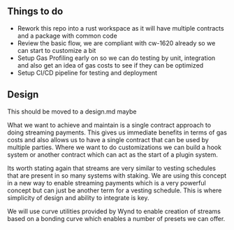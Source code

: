 

## Things to do 

+ Rework this repo into a rust workspace as it will have multiple contracts and a package with common code 
+ Review the basic flow, we are compliant with cw-1620 already so we can start to customize a bit 
+ Setup Gas Profiling early on so we can do testing by unit, integration and also get an idea of gas costs to see if they can be optimized 
+ Setup CI/CD pipeline for testing and deployment


## Design 
This should be moved to a design.md maybe 

What we want to achieve and maintain is a single contract approach to doing streaming payments. This gives us immediate benefits in terms of gas costs and also allows us to have a single contract that can be used by multiple parties. Where we want to do customizations we can build a hook system or another contract which can act as the start of a plugin system.

Its worth stating again that streams are very similar to vesting schedules that are present in so many systems with staking.
We are using this concept in a new way to enable streaming payments which is a very powerful concept but can just be another term for a vesting schedule.
This is where simplicity of design and ability to integrate is key. 

We will use curve utilities provided by Wynd to enable creation of streams based on a bonding curve which enables a number of presets we can offer. 